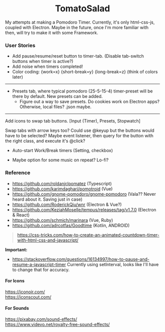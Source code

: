 <h1 align='center'>TomatoSalad</h1>

My attempts at making a Pomodoro Timer. Currently, it's only html-css-js, coupled with Electron. Maybe in the future, once I'm more familiar with then, will try to make it with some Framework. 



### User Stories
+ Add pause/resume/reset button to timer-tab. (Disable tab-switch buttons when timer is active?)
+ Add noise when timers completed!
+ Color coding: {work=x} {short-break=y} {long-break=z} (think of colors later)
---
+ Presets tab, where typical pomodoro (25-5-15-4) timer-preset will be there by default. New presets can be added.
	+ Figure out a way to save presets. Do cookies work on Electron apps? Otherwise, local files? .json maybe. 
---

Add icons to swap tab buttons. [Input (Timer), Presets, Stopwatch]

Swap tabs with arrow keys too? Could use @keyup but the buttons would have to be selected? Maybe event listener, then query for the button with the right class, and execute it's @click?


+ Auto-start Work/Break timers (Setting, checkbox)

+ Maybe option for some music on repeat? Lo-fi?


### Reference
+ https://github.com/roldanjr/pomatez (Typescript)
+ https://github.com/karimdaghari/pomotroid (Vue)
+ https://github.com/gnome-pomodoro/gnome-pomodoro (Vala?? Never heard about it. Saving just in case)
+ https://github.com/RoderickQiu/wnr (Electron & Vue?)
+ https://github.com/KeziahMoselle/tempus/releases/tag/v1.7.0 (Electron & React)
+ https://github.com/schmich/marinara (Vue, Ruby)
+ https://github.com/adrcotfas/Goodtime (Kotlin, ANDROID)

> https://css-tricks.com/how-to-create-an-animated-countdown-timer-with-html-css-and-javascript/

**Important:**
+ https://stackoverflow.com/questions/16134997/how-to-pause-and-resume-a-javascript-timer
Currently using setInterval, looks like I'll have to change that for accuracy. 

#### For Icons
https://iconoir.com/  
https://iconscout.com/  
#### For Sounds
https://pixabay.com/sound-effects/  
https://www.videvo.net/royalty-free-sound-effects/  
